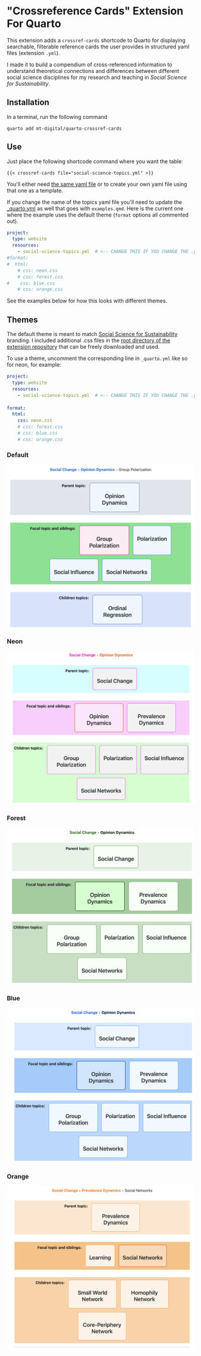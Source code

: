 # "Crossreference Cards" Extension For Quarto

This extension adds a `crossref-cards` shortcode to Quarto for displaying 
searchable, filterable reference cards the user provides in structured yaml files 
(extension `.yml`).  

I made it to build a compendium of cross-referenced information to understand theoretical connections and differences between different social science disciplines for my research and teaching in *Social Science for Sustainability*.  

## Installation

In a terminal, run the following command

```
quarto add mt-digital/quarto-crossref-cards
```

## Use

Just place the following shortcode command where you want the table:

```{shortcodes=false}
{{< crossref-cards file="social-science-topics.yml" >}}
``` 
You'll either need [the same yaml file](https://github.com/mt-digital/quarto-crossref-cards/blob/main/social-science-topics.yml) or to create your own yaml file using that one as a template.

If you change the name of the topics yaml file you'll need to update the [_quarto.yml](https://github.com/mt-digital/quarto-crossref-cards/quarto.yml) 
as well that goes with `examples.qmd`. Here is the current one where the example uses the default theme (`format` options all commented out).

```yaml
project:
  type: website
  resources: 
    - social-science-topics.yml  # <-- CHANGE THIS IF YOU CHANGE THE .yml FILE NAME
#format:
#  html:
    # css: neon.css
    # css: forest.css
#    css: blue.css
    # css: orange.css
```

See the examples below for how this looks with different themes. 

## Themes

The default theme is meant to match [Social Science for Sustainability](https://SocSci-for-Sustainability.github.io) branding. I included additional .css files in the [root directory of the extension repository](https://github.com/mt-digital/quarto-crossref-cards/) that can be freely downloaded and used. 

To use a theme, uncomment the corresponding line in `_quarto.yml` like so for neon, for example:

```yaml
project:
  type: website
  resources: 
    - social-science-topics.yml  # <-- CHANGE THIS IF YOU CHANGE THE .yml FILE NAME

format:
  html:
    css: neon.css
    # css: forest.css
    # css: blue.css
    # css: orange.css
```

### Default

![](images/default.png)

### Neon

![](images/neon.png)

### Forest

![](images/forest.png)

### Blue

![](images/blue.png)

### Orange

![](images/orange.png)
